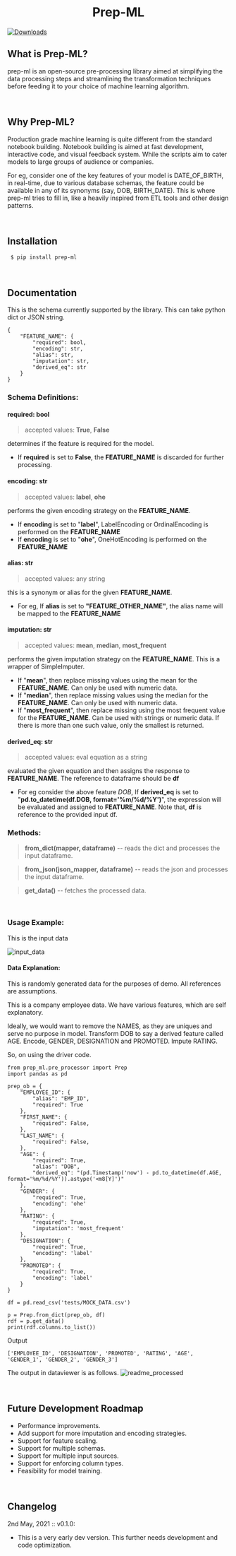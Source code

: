 <h1 align="center">Prep-ML</h1>

[![Downloads](https://static.pepy.tech/personalized-badge/prep-ml?period=month&units=international_system&left_color=black&right_color=blue&left_text=Downloads)](https://pepy.tech/project/prep-ml)

## What is Prep-ML?
prep-ml is an open-source pre-processing library aimed at simplifying the data processing steps and streamlining the transformation techniques before feeding it to your choice of machine learning algorithm.

<br>

## Why Prep-ML?
Production grade machine learning is quite different from the standard notebook building. Notebook building is aimed at fast development, interactive code, and visual feedback system. While the scripts aim to cater models to large groups of audience or companies.

For eg, consider one of the key features of your model is DATE_OF_BIRTH, in real-time, due to various database schemas, the feature could be available in any of its synonyms (say, DOB, BIRTH_DATE). This is where prep-ml tries to fill in, like a heavily inspired from ETL tools and other design patterns.

<br>

## Installation

``` $ pip install prep-ml```

<br>

## Documentation

This is the schema currently supported by the library. This can take python dict or JSON string.
```
{
    "FEATURE_NAME": {
        "required": bool,
        "encoding": str,
        "alias": str,
        "imputation": str,
        "derived_eq": str
    }
}
```
### Schema Definitions:

#### required: bool

> accepted values: **True**, **False**

determines if the feature is required for the model. 
- If **required** is set to **False**, the **FEATURE_NAME** is discarded for further processing.

#### encoding: str

> accepted values: **label**, **ohe**

performs the given encoding strategy on the **FEATURE_NAME**. 

- If **encoding** is set to "**label**", LabelEncoding or OrdinalEncoding is performed on the **FEATURE_NAME**
- If **encoding** is set to "**ohe**", OneHotEncoding is performed on the **FEATURE_NAME**


#### alias: str

> accepted values: any string

this is a synonym or alias for the given **FEATURE_NAME**. 

- For eg, If **alias** is set to **"FEATURE_OTHER_NAME"**, the alias name will be mapped to the **FEATURE_NAME**


#### imputation: str

> accepted values: **mean**, **median**, **most_frequent**

performs the given imputation strategy on the **FEATURE_NAME**. This is a wrapper of SimpleImputer. 

- If "**mean**", then replace missing values using the mean for the **FEATURE_NAME**. Can only be used with numeric data.
- If "**median**", then replace missing values using the median for the **FEATURE_NAME**. Can only be used with numeric data.
- If "**most_frequent**", then replace missing using the most frequent value for the **FEATURE_NAME**. Can be used with strings or numeric data. If there is more than one such value, only the smallest is returned.


#### derived_eq: str

> accepted values: eval equation as a string

evaluated the given equation and then assigns the response to **FEATURE_NAME**. The reference to dataframe should be **df**

- For eg consider the above feature *DOB*, If **derived_eq** is set to "**pd.to_datetime(df.DOB, format='%m/%d/%Y')**", the expression will be evaluated and assigned to **FEATURE_NAME**. Note that, **df** is reference to the provided input df.



### Methods:

> **from_dict(mapper, dataframe)** -- reads the dict and processes the input dataframe.

> **from_json(json_mapper, dataframe)** -- reads the json and processes the input dataframe.

> **get_data()** --  fetches the processed data.



<br>


### Usage Example:
This is the input data 

![input_data](https://github.com/vi3m/vi3m_image_host/blob/master/prep-ml/readme_input.png?raw=true)

#### Data Explanation:

This is randomly generated data for the purposes of demo. All references are assumptions.

This is a company employee data. We have various features, which are self explanatory.

Ideally, we would want to remove the NAMES, as they are uniques and serve no purpose in model. Transform DOB to say a derived feature called AGE. Encode, GENDER, DESIGNATION and PROMOTED. Impute RATING.

So, on using the driver code.

```
from prep_ml.pre_processor import Prep
import pandas as pd

prep_ob = {
    "EMPLOYEE_ID": {
        "alias": "EMP_ID",
        "required": True
    },
    "FIRST_NAME": {
        "required": False,
    },
    "LAST_NAME": {
        "required": False,
    },
    "AGE": {
        "required": True,
        "alias": "DOB",
        "derived_eq": "(pd.Timestamp('now') - pd.to_datetime(df.AGE, format='%m/%d/%Y')).astype('<m8[Y]')"
    },
    "GENDER": {
        "required": True,
        "encoding": 'ohe'
    },
    "RATING": {
        "required": True,
        "imputation": 'most_frequent'
    },
    "DESIGNATION": {
        "required": True,
        "encoding": 'label'
    },
    "PROMOTED": {
        "required": True,
        "encoding": 'label'
    }
}

df = pd.read_csv('tests/MOCK_DATA.csv')

p = Prep.from_dict(prep_ob, df)
rdf = p.get_data()
print(rdf.columns.to_list())

```
Output
```
['EMPLOYEE_ID', 'DESIGNATION', 'PROMOTED', 'RATING', 'AGE', 'GENDER_1', 'GENDER_2', 'GENDER_3']
```

The output in dataviewer is as follows.
![readme_processed](https://github.com/vi3m/vi3m_image_host/blob/master/prep-ml/readme_processed.png?raw=true)


<br>

## Future Development Roadmap
- Performance improvements.
- Add support for more imputation and encoding strategies.
- Support for feature scaling.
- Support for multiple schemas.
- Support for multiple input sources.
- Support for enforcing column types.
- Feasibility for model training.

<br>

## Changelog

2nd May, 2021 :: v0.1.0:
- This is a very early dev version. This further needs development and code optimization.
